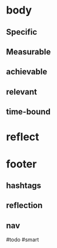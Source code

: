 
# body
## Specific

## Measurable

## achievable

## relevant

## time-bound


# reflect

# footer

## hashtags

## reflection
## nav

#todo #smart 